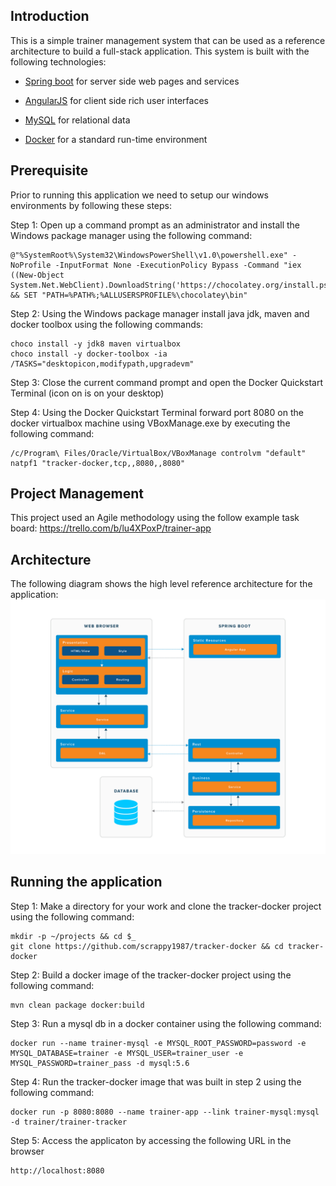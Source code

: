 Introduction 
-----------
This is a simple trainer management system that can be used as a reference architecture to build a full-stack application. This system is built with the following technologies:

-   [Spring boot](https://spring.io/projects/spring-boot) for server side web pages and services

-   [AngularJS](https://angularjs.org/) for client side rich user interfaces

-   [MySQL](https://www.mysql.com/) for relational data

-   [Docker](https://www.docker.com/) for a standard run-time environment

Prerequisite
-----
Prior to running this application we need to setup our windows environments by following these steps:

Step 1:
Open up a command prompt as an administrator and install the Windows package manager using the following command:
```
@"%SystemRoot%\System32\WindowsPowerShell\v1.0\powershell.exe" -NoProfile -InputFormat None -ExecutionPolicy Bypass -Command "iex ((New-Object System.Net.WebClient).DownloadString('https://chocolatey.org/install.ps1'))" && SET "PATH=%PATH%;%ALLUSERSPROFILE%\chocolatey\bin"
```
Step 2:
Using the Windows package manager install java jdk, maven and docker toolbox using the following commands:
```
choco install -y jdk8 maven virtualbox
choco install -y docker-toolbox -ia /TASKS="desktopicon,modifypath,upgradevm"
```
Step 3:
Close the current command prompt and open the Docker Quickstart Terminal (icon on is on your desktop)

Step 4:
Using the Docker Quickstart Terminal forward port 8080 on the docker virtualbox machine using VBoxManage.exe by executing the following command:
```
/c/Program\ Files/Oracle/VirtualBox/VBoxManage controlvm "default" natpf1 "tracker-docker,tcp,,8080,,8080"
```
Project Management
---------------
This project used an Agile methodology using the follow example task board: https://trello.com/b/lu4XPoxP/trainer-app

Architecture
---------------
The following diagram shows the high level reference architecture for the application: ![](./docs/img/architecture.jpg)

Running the application
-----
Step 1:
Make a directory for your work and clone the tracker-docker project using the following command:
```
mkdir -p ~/projects && cd $_
git clone https://github.com/scrappy1987/tracker-docker && cd tracker-docker
```
Step 2:
Build a docker image of the tracker-docker project using the following command:
```
mvn clean package docker:build
```
Step 3:
Run a mysql db in a docker container using the following command:
```
docker run --name trainer-mysql -e MYSQL_ROOT_PASSWORD=password -e MYSQL_DATABASE=trainer -e MYSQL_USER=trainer_user -e MYSQL_PASSWORD=trainer_pass -d mysql:5.6
```
Step 4:
Run the tracker-docker image that was built in step 2 using the following command:
```
docker run -p 8080:8080 --name trainer-app --link trainer-mysql:mysql -d trainer/trainer-tracker
```
Step 5:
Access the applicaton by accessing the following URL in the browser
```
http://localhost:8080
```
